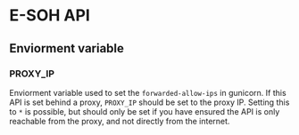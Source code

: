 # E-SOH API

## Enviorment variable
### PROXY_IP

Enviorment variable used to set the `forwarded-allow-ips` in gunicorn. If this API is set behind a proxy, `PROXY_IP` should be set to the proxy IP. Setting this to `*` is possible, but should only be set if you have ensured the API is only reachable from the proxy, and not directly from the internet.